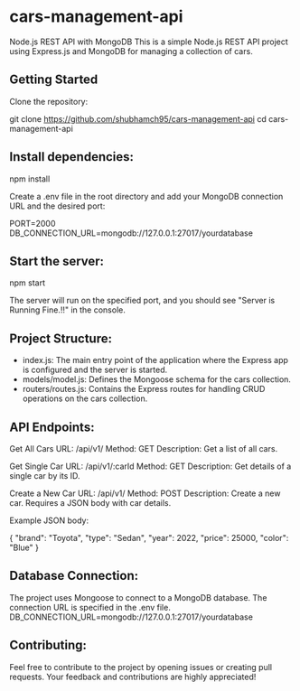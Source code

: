 # cars-management-api

 Node.js REST API with MongoDB This is a simple Node.js REST API project using Express.js and MongoDB for managing a collection of cars.

 ## Getting Started 
 Clone the repository:
 
 git clone https://github.com/shubhamch95/cars-management-api
 cd cars-management-api

 ## Install dependencies:
 
 npm install

Create a .env file in the root directory and add your MongoDB connection URL and the desired port:

PORT=2000 
DB_CONNECTION_URL=mongodb://127.0.0.1:27017/yourdatabase

## Start the server:

 npm start

The server will run on the specified port, and you should see "Server is Running Fine.!!" in the console.

## Project Structure:

* index.js: The main entry point of the application where the Express app is configured and the server is started.
* models/model.js: Defines the Mongoose schema for the cars collection.
* routers/routes.js: Contains the Express routes for handling CRUD operations on the cars collection.

 ## API Endpoints:

 Get All Cars URL:
 /api/v1/ 
 Method: GET 
 Description: Get a list of all cars.

 Get Single Car URL: 
 /api/v1/:carId 
 Method: GET 
 Description: Get details of a single car by its ID.

 Create a New Car URL:
 /api/v1/ 
 Method: POST 
 Description: Create a new car. Requires a JSON body with car details.

Example JSON body: 

{
 "brand": "Toyota",
 "type": "Sedan", 
"year": 2022,
 "price": 25000,
 "color": "Blue" 
}

## Database Connection:

The project uses Mongoose to connect to a MongoDB database.
The connection URL is specified in the .env file.
DB_CONNECTION_URL=mongodb://127.0.0.1:27017/yourdatabase

## Contributing:

Feel free to contribute to the project by opening issues or creating pull requests.
Your feedback and contributions are highly appreciated!



